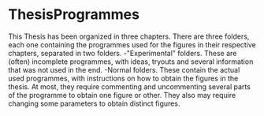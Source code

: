 # ThesisProgrammes
This Thesis has been organized in three chapters. There are three folders, each one containing the programmes used for the figures in their respective chapters, separated in two folders. 
-"Experimental" folders. These are (often) incomplete programmes, with ideas, tryouts and several information that was not used in the end.
-Normal folders. These contain the actual used programmes, with instructions on how to obtain the figures in the thesis. At most, they require commenting and uncommenting several parts of the programme to obtain one figure or other. They also may require changing some parameters to obtain distinct figures.
